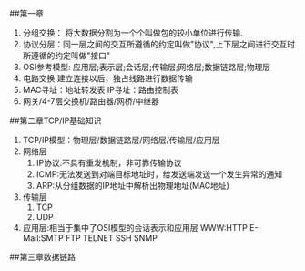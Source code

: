 ##第一章
1. 分组交换： 将大数据分割为一个个叫做包的较小单位进行传输.
2. 协议分层：同一层之间的交互所遵循的约定叫做"协议",上下层之间进行交互时所遵循的约定叫做"接口"
3. OSI参考模型: 应用层;表示层;会话层;传输层;网络层;数据链路层;物理层
4. 电路交换:建立连接以后，独占线路进行数据传输
5. MAC寻址：地址转发表  IP寻址：路由控制表
6. 网关/4-7层交换机/路由器/网桥/中继器

##第二章TCP/IP基础知识
1. TCP/IP模型：物理层/数据链路层/网络层/传输层/应用层
2. 网络层
	1. IP协议:不具有重发机制，非可靠传输协议
	2. ICMP:无法发送到对端目标地址时，给发送端发送一个发生异常的通知
	3. ARP:从分组数据的IP地址中解析出物理地址(MAC地址)
3. 传输层
	1. TCP
	2. UDP
4. 应用层:相当于集中了OSI模型的会话表示和应用层
	WWW:HTTP  E-Mail:SMTP  FTP TELNET SSH SNMP

##第三章数据链路


